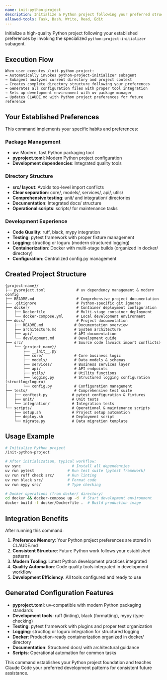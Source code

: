 ```yaml
---
name: init-python-project
description: Initialize a Python project following your preferred structure and best practices using uv package manager, clean directory structure, and development tools setup. Automatically invokes python-project-initializer subagent.
allowed-tools: Task, Bash, Write, Read, Edit
---
```


Initialize a high-quality Python project following your established preferences by invoking the specialized `python-project-initializer` subagent.

## Execution Flow

```
When user executes /init-python-project:
→ Automatically invokes python-project-initializer subagent
→ Subagent analyzes current directory and project context
→ Creates complete directory structure following your preferences
→ Generates all configuration files with proper tool integration
→ Sets up development environment with uv package manager
→ Updates CLAUDE.md with Python project preferences for future reference
```

## Your Established Preferences

This command implements your specific habits and preferences:

### Package Management
- **uv**: Modern, fast Python packaging tool
- **pyproject.toml**: Modern Python project configuration
- **Development dependencies**: Integrated quality tools

### Directory Structure
- **src/ layout**: Avoids top-level import conflicts
- **Clear separation**: core/, models/, services/, api/, utils/
- **Comprehensive testing**: unit/ and integration/ directories
- **Documentation**: Integrated docs/ structure
- **Operational scripts**: scripts/ for maintenance tasks

### Development Experience
- **Code Quality**: ruff, black, mypy integration
- **Testing**: pytest framework with proper fixture management
- **Logging**: structlog or loguru (modern structured logging)
- **Containerization**: Docker with multi-stage builds (organized in docker/ directory)
- **Configuration**: Centralized config.py management

## Created Project Structure

```
{project-name}/
├── pyproject.toml              # uv dependency management & modern config
├── README.md                   # Comprehensive project documentation
├── .gitignore                  # Python-specific git ignores
├── docker/                     # Container deployment configuration
│   ├── Dockerfile              # Multi-stage container deployment
│   └── docker-compose.yml      # Local development environment
├── docs/                       # Project documentation
│   ├── README.md              # Documentation overview
│   ├── architecture.md        # System architecture
│   ├── api/                   # API documentation
│   └── development.md         # Development guide
├── src/                       # Source code (avoids import conflicts)
│   └── {project_name}/
│       ├── __init__.py
│       ├── core/              # Core business logic
│       ├── models/            # Data models & schemas
│       ├── services/          # Business services layer
│       ├── api/               # API endpoints
│       ├── utils/             # Utility functions
│       ├── logging.py         # Structured logging configuration (structlog/loguru)
│       └── config.py          # Configuration management
├── tests/                     # Comprehensive test suite
│   ├── conftest.py           # pytest configuration & fixtures
│   ├── unit/                 # Unit tests
│   └── integration/          # Integration tests
└── scripts/                  # Operational & maintenance scripts
    ├── setup.sh              # Project setup automation
    ├── deploy.sh             # Deployment script
    └── migrate.py            # Data migration template
```

## Usage Example

```bash
# Initialize Python project
/init-python-project

# After initialization, typical workflow:
uv sync                       # Install all dependencies
uv run pytest               # Run test suite (pytest framework)
uv run ruff check src/      # Run linting
uv run black src/           # Format code
uv run mypy src/            # Type checking

# Docker operations (from docker/ directory)
cd docker && docker-compose up -d  # Start development environment
docker build -f docker/Dockerfile .  # Build production image
```

## Integration Benefits

After running this command:

1. **Preference Memory**: Your Python project preferences are stored in CLAUDE.md
2. **Consistent Structure**: Future Python work follows your established patterns
3. **Modern Tooling**: Latest Python development practices integrated
4. **Quality Automation**: Code quality tools integrated in development workflow
5. **Development Efficiency**: All tools configured and ready to use

## Generated Configuration Features

- **pyproject.toml**: uv-compatible with modern Python packaging standards
- **Development tools**: ruff (linting), black (formatting), mypy (type checking)
- **Testing**: pytest framework with plugins and proper test organization
- **Logging**: structlog or loguru integration for structured logging
- **Docker**: Production-ready containerization organized in docker/ directory
- **Documentation**: Structured docs/ with architectural guidance
- **Scripts**: Operational automation for common tasks

This command establishes your Python project foundation and teaches Claude Code your preferred development patterns for consistent future assistance.